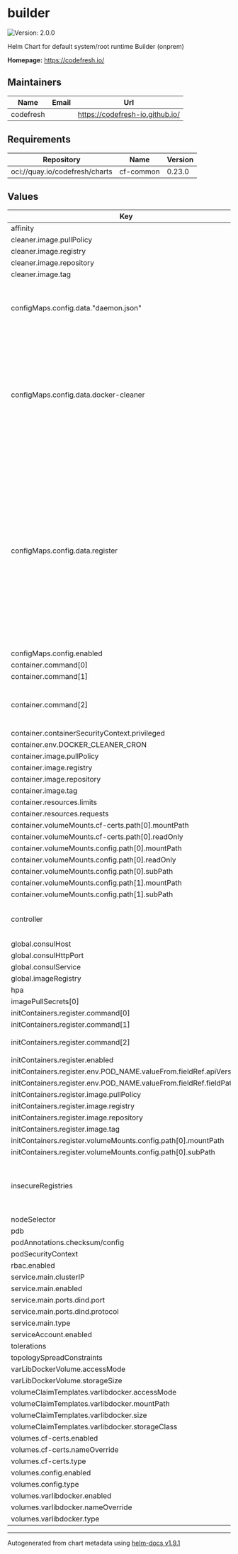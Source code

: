 # builder

![Version: 2.0.0](https://img.shields.io/badge/Version-2.0.0-informational?style=flat-square)

Helm Chart for default system/root runtime Builder (onprem)

**Homepage:** <https://codefresh.io/>

## Maintainers

| Name | Email | Url |
| ---- | ------ | --- |
| codefresh |  | <https://codefresh-io.github.io/> |

## Requirements

| Repository | Name | Version |
|------------|------|---------|
| oci://quay.io/codefresh/charts | cf-common | 0.23.0 |

## Values

| Key | Type | Default | Description |
|-----|------|---------|-------------|
| affinity | object | `{}` |  |
| cleaner.image.pullPolicy | string | `"IfNotPresent"` |  |
| cleaner.image.registry | string | `"quay.io"` |  |
| cleaner.image.repository | string | `"codefresh/docker-cleaner"` |  |
| cleaner.image.tag | string | `"24.0"` |  |
| configMaps.config.data."daemon.json" | string | `"{\n  \"hosts\": [ \"unix:///var/run/docker.sock\",\n            \"tcp://0.0.0.0:{{ .Values.service.main.ports.dind.port }}\"],\n  \"storage-driver\": \"overlay2\",\n  \"tlsverify\": true,\n  \"tls\": true,\n  \"tlscacert\": \"/etc/ssl/cf/ca.pem\",\n  \"tlscert\": \"/etc/ssl/cf/cert.pem\",\n  \"tlskey\": \"/etc/ssl/cf/key.pem\",\n  \"insecure-registries\" : [ {{- range $i, $e := .Values.insecureRegistries }} {{- if $i }},{{ end }} {{ $e | quote }} {{- end }} ]\n}\n"` |  |
| configMaps.config.data.docker-cleaner | string | `"#!/bin/sh\necho \"$0 - $(date)\" | tee -a /var/log/cleaner.log\nCLEANER_IMAGE={{ include (printf \"cf-common-%s.image.name\" (index .Subcharts \"cf-common\").Chart.Version ) (dict \"image\" .Values.cleaner.image \"context\" .)  }}\ndocker pull $CLEANER_IMAGE\ndocker run --rm --name rt-cleaner -v /var/run/docker.sock:/var/run/docker.sock:rw --label io.codefresh.owner=codefresh -e GRACE_PERIOD_SECONDS=86400 --cpu-shares=10 $CLEANER_IMAGE ./docker-gc >> /var/log/cleaner.log 2>&1\n"` |  |
| configMaps.config.data.register | string | `"#!/bin/sh\nset -e\nNODE_NAME=\"$1\"\nSUBDOMAIN=\"$2\"\nNODE_ADDRESS=\"$1.$2\"\nCONSUL={{ include (printf \"cf-common-%s.classic.calculateConsulUri\" (index .Subcharts \"cf-common\").Chart.Version  ) . }}\nACCOUNT=codefresh\nROLE=builder\nPROVIDER='\n{\n  \"name\": \"kube-nodes\",\n  \"type\": \"internal\"\n}'\nSYSTEM_DATA='{\"os_name\": \"dind\"}'\nNODE_SERVICE='\n{\n  \"Node\": \"'${NODE_NAME}'\",\n  \"Address\": \"'${NODE_ADDRESS}'\",\n  \"Service\": {\n    \"Service\": \"docker-node\",\n    \"Tags\": [\n      \"dind\",\n      \"noagent\",\n      \"account_codefresh\",\n      \"type_builder\"\n    ],\n    \"Address\": \"'${NODE_ADDRESS}'\",\n    \"Port\": {{ .Values.service.main.ports.dind.port }}\n  },\n  \"Check\": {\n    \"Node\": \"\",\n    \"CheckID\": \"service:docker-node\",\n    \"Name\": \"Remote Node Check\",\n    \"Notes\": \"Check builder is up and running\",\n    \"Output\": \"Builder alive and reachable\",\n    \"Status\": \"passing\",\n    \"ServiceID\": \"docker-node\"\n  }\n}'\necho \"Registering dind node ($NODE_NAME) in consul. Configuration: ${NODE_SERVICE}\"\ncurl -X PUT -d \"${NODE_SERVICE}\" ${CONSUL}/v1/catalog/register\ncurl -X PUT -d \"${NODE_ADDRESS}\" ${CONSUL}/v1/kv/services/docker-node/${NODE_NAME}/publicAddress\ncurl -X PUT -d \"${ACCOUNT}\" ${CONSUL}/v1/kv/services/docker-node/${NODE_NAME}/account\ncurl -X PUT -d \"${ROLE}\" ${CONSUL}/v1/kv/services/docker-node/${NODE_NAME}/role\ncurl -X PUT -d \"${PROVIDER}\" ${CONSUL}/v1/kv/services/docker-node/${NODE_NAME}/systemData\ncurl -X PUT -d \"${SYSTEM_DATA}\" ${CONSUL}/v1/kv/services/docker-node/${NODE_NAME}/provider\n"` |  |
| configMaps.config.enabled | bool | `true` |  |
| container.command[0] | string | `"/bin/sh"` |  |
| container.command[1] | string | `"-c"` |  |
| container.command[2] | string | `"# Adding cleaner\ncp -L /opt/dind/docker-cleaner.sh /usr/local/bin/ && chmod +x /usr/local/bin/docker-cleaner.sh\nif [[ -n \"${DOCKER_CLEANER_CRON}\" ]]; then\n  echo \"Set /etc/crontabs/root - ${DOCKER_CLEANER_CRON} /usr/local/bin/docker-cleaner.sh\"\n  echo \"${DOCKER_CLEANER_CRON} /usr/local/bin/docker-cleaner.sh \" >> /etc/crontabs/root\n  crond\nfi\nrun.sh\n"` |  |
| container.containerSecurityContext.privileged | bool | `true` |  |
| container.env.DOCKER_CLEANER_CRON | string | `"0 0 * * *"` |  |
| container.image.pullPolicy | string | `"IfNotPresent"` |  |
| container.image.registry | string | `"docker.io"` |  |
| container.image.repository | string | `"docker"` |  |
| container.image.tag | string | `"24.0-dind"` |  |
| container.resources.limits | object | `{}` |  |
| container.resources.requests | object | `{}` |  |
| container.volumeMounts.cf-certs.path[0].mountPath | string | `"/etc/ssl/cf"` |  |
| container.volumeMounts.cf-certs.path[0].readOnly | bool | `true` |  |
| container.volumeMounts.config.path[0].mountPath | string | `"/etc/docker/daemon.json"` |  |
| container.volumeMounts.config.path[0].readOnly | bool | `true` |  |
| container.volumeMounts.config.path[0].subPath | string | `"daemon.json"` |  |
| container.volumeMounts.config.path[1].mountPath | string | `"/opt/dind/docker-cleaner.sh"` |  |
| container.volumeMounts.config.path[1].subPath | string | `"docker-cleaner"` |  |
| controller | object | `{"enabled":true,"replicas":1,"type":"statefulset"}` | --------------------------------------------------------------------------------------------------------------------- |
| global.consulHost | string | `""` |  |
| global.consulHttpPort | int | `8500` |  |
| global.consulService | string | `"consul-headless"` |  |
| global.imageRegistry | string | `""` |  |
| hpa | object | `{}` |  |
| imagePullSecrets[0] | string | `"{{ .Release.Name }}-{{ .Values.global.codefresh }}-registry"` |  |
| initContainers.register.command[0] | string | `"/bin/sh"` |  |
| initContainers.register.command[1] | string | `"-c"` |  |
| initContainers.register.command[2] | string | `"cp -L /opt/dind/register /usr/local/bin/\nchmod +x /usr/local/bin/register\n/usr/local/bin/register ${POD_NAME} {{ template \"builder.fullname\" . }}.{{ .Release.Namespace}}.svc\n"` |  |
| initContainers.register.enabled | bool | `true` |  |
| initContainers.register.env.POD_NAME.valueFrom.fieldRef.apiVersion | string | `"v1"` |  |
| initContainers.register.env.POD_NAME.valueFrom.fieldRef.fieldPath | string | `"metadata.name"` |  |
| initContainers.register.image.pullPolicy | string | `"IfNotPresent"` |  |
| initContainers.register.image.registry | string | `"quay.io"` |  |
| initContainers.register.image.repository | string | `"codefresh/curl"` |  |
| initContainers.register.image.tag | string | `"8.4.0"` |  |
| initContainers.register.volumeMounts.config.path[0].mountPath | string | `"/opt/dind/register"` |  |
| initContainers.register.volumeMounts.config.path[0].subPath | string | `"register"` |  |
| insecureRegistries | list | `[]` | --------------------------------------------------------------------------------------------------------------------- Backward compatibility with values/templates in cf-helm |
| nodeSelector | object | `{}` |  |
| pdb | object | `{}` |  |
| podAnnotations.checksum/config | string | `"{{ include (print .Template.BasePath \"/configmap.yaml\") . | sha256sum }}"` |  |
| podSecurityContext | object | `{}` |  |
| rbac.enabled | bool | `false` |  |
| service.main.clusterIP | string | `"None"` |  |
| service.main.enabled | bool | `true` |  |
| service.main.ports.dind.port | int | `1300` |  |
| service.main.ports.dind.protocol | string | `"TCP"` |  |
| service.main.type | string | `"ClusterIP"` |  |
| serviceAccount.enabled | bool | `false` |  |
| tolerations | list | `[]` |  |
| topologySpreadConstraints | list | `[]` |  |
| varLibDockerVolume.accessMode | string | `nil` |  |
| varLibDockerVolume.storageSize | string | `nil` |  |
| volumeClaimTemplates.varlibdocker.accessMode | string | `"ReadWriteOnce"` |  |
| volumeClaimTemplates.varlibdocker.mountPath | string | `"/var/lib/docker"` |  |
| volumeClaimTemplates.varlibdocker.size | string | `"100Gi"` |  |
| volumeClaimTemplates.varlibdocker.storageClass | string | `nil` |  |
| volumes.cf-certs.enabled | bool | `true` |  |
| volumes.cf-certs.nameOverride | string | `"{{ .Release.Name }}-{{ .Values.global.codefresh }}-certs-client"` |  |
| volumes.cf-certs.type | string | `"secret"` |  |
| volumes.config.enabled | bool | `true` |  |
| volumes.config.type | string | `"configMap"` |  |
| volumes.varlibdocker.enabled | bool | `false` |  |
| volumes.varlibdocker.nameOverride | string | `nil` |  |
| volumes.varlibdocker.type | string | `"pvc"` |  |

----------------------------------------------
Autogenerated from chart metadata using [helm-docs v1.9.1](https://github.com/norwoodj/helm-docs/releases/v1.9.1)
